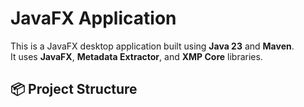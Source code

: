 # JavaFX Application

This is a JavaFX desktop application built using **Java 23** and **Maven**.  
It uses **JavaFX**, **Metadata Extractor**, and **XMP Core** libraries.

## 📦 Project Structure

